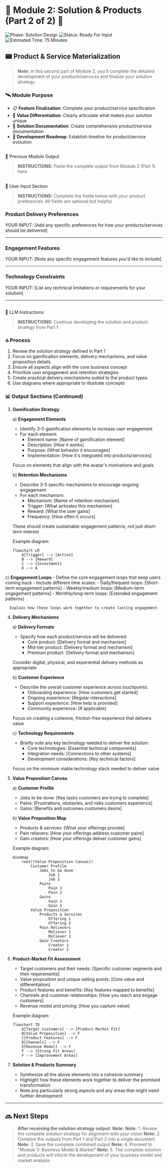 # 🎯 Module 2: Solution & Products (Part 2 of 2) 🎯

![Phase: Solution Design](https://img.shields.io/badge/Phase-Solution_Design-5BCEFA?style=for-the-badge)
![Status: Ready For Input](https://img.shields.io/badge/Status-Ready_For_Input-22C55E?style=for-the-badge)
![Estimated Time: 75 Minutes](https://img.shields.io/badge/Estimated_Time-75_Minutes-F5A9B8?style=flat-square)

## 📟 Product & Service Materialization

> **Note:** In this second part of Module 2, you'll complete the detailed development of your products/services and finalize your solution strategy.

### 🛰️ Module Purpose

- 📋 **Feature Finalization**: Complete your product/service specification
- 💎 **Value Differentiation**: Clearly articulate what makes your solution unique
- 📐 **Solution Documentation**: Create comprehensive product/service documentation
- 📖 **Development Roadmap**: Establish timeline for product/service evolution

## 
📂 Previous Module Output

> **INSTRUCTIONS:** Paste the complete output from Module 2 (Part 1) here



## 
📝 User Input Section

> **INSTRUCTIONS:** Complete the fields below with your product preferences. All fields are optional but helpful.

### **Product Delivery Preferences**
YOUR INPUT: [Add any specific preferences for how your products/services should be delivered]

---

### **Engagement Features**
YOUR INPUT: [Note any specific engagement features you'd like to include]

---

### **Technology Constraints**
YOUR INPUT: [List any technical limitations or requirements for your solution]

---

## 
📓 LLM Instructions

> **INSTRUCTIONS:** Continue developing the solution and product strategy from Part 1

### 🔝 Process

1. Review the solution strategy defined in Part 1
2. Focus on gamification elements, delivery mechanisms, and value proposition details
3. Ensure all aspects align with the core business concept
4. Prioritize user engagement and retention strategies
5. Create practical delivery mechanisms suited to the product types
6. Use diagrams where appropriate to illustrate concepts

### 📊 Output Sections (Continued)

3. **Gamification Strategy**

   a) **Engagement Elements**
      - Identify 3-5 gamification elements to increase user engagement
      - For each element:
        - Element name: [Name of gamification element]
        - Description: [How it works]
        - Purpose: [What behavior it encourages]
        - Implementation: [How it's integrated into products/services]
      
      Focus on elements that align with the avatar's motivations and goals

   b) **Retention Mechanisms**
      - Describe 3-5 specific mechanisms to encourage ongoing engagement
      - For each mechanism:
        - Mechanism: [Name of retention mechanism]
        - Trigger: [What activates this mechanism]
        - Reward: [What the user gains]
        - Frequency: [How often it occurs]
      
      These should create sustainable engagement patterns, not just short-term interest
      
      Example diagram:
      ```mermaid
      flowchart LR
          A[Trigger] --> [Action]
          B --> [Reward]
          C --> [Investment]
          D --> A
      ```

c) **Engagement Loops**
      - Define the core engagement loops that keep users coming back
      - Include different time scales:
        - Daily/frequent loops: [Short-term engagement patterns]
        - Weekly/medium loops: [Medium-term engagement patterns]
        - Monthly/long-term loops: [Extended engagement patterns]
      
      Explain how these loops work together to create lasting engagement

4. **Delivery Mechanisms**

   a) **Delivery Formats**
      - Specify how each product/service will be delivered:
        - Core product: [Delivery format and mechanism]
        - Mid-tier product: [Delivery format and mechanism]
        - Premium product: [Delivery format and mechanism]
      
      Consider digital, physical, and experiential delivery methods as appropriate

   b) **Customer Experience**
      - Describe the overall customer experience across touchpoints:
        - Onboarding experience: [How customers get started]
        - Ongoing experience: [Regular interactions]
        - Support experience: [How help is provided]
        - Community experience: [If applicable]
      
      Focus on creating a cohesive, friction-free experience that delivers value

   c) **Technology Requirements**
      - Briefly note any key technology needed to deliver the solution:
        - Core technologies: [Essential technical components]
        - Integration needs: [Connections to other systems]
        - Development considerations: [Key technical factors]
      
      Focus on the minimum viable technology stack needed to deliver value

5. **Value Proposition Canvas**
   
   a) **Customer Profile**
      - Jobs to be done: [Key tasks customers are trying to complete]
      - Pains: [Frustrations, obstacles, and risks customers experience]
      - Gains: [Benefits and outcomes customers desire]
   
   b) **Value Proposition Map**
      - Products & services: [What your offerings provide]
      - Pain relievers: [How your offerings address customer pains]
      - Gain creators: [How your offerings deliver customer gains]
   
   Example diagram:
   ```mermaid
   mindmap
       root((Value Proposition Canvas))
           Customer Profile
               Jobs to be done
                   Job 1
                   Job 2
               Pains
                   Pain 1
                   Pain 2
               Gains
                   Gain 1
                   Gain 2
           Value Proposition
               Products & Services
                   Offering 1
                   Offering 2
               Pain Relievers
                   Reliever 1
                   Reliever 2
               Gain Creators
                   Creator 1
                   Creator 2
   ```

6. **Product-Market Fit Assessment**
   - Target customers and their needs: [Specific customer segments and their requirements]
   - Value proposition and unique selling points: [Core value and differentiation]
   - Product features and benefits: [Key features mapped to benefits]
   - Channels and customer relationships: [How you reach and engage customers]
   - Revenue model and pricing: [How you capture value]
   
   Example diagram:
   ```mermaid
   flowchart TD
       A[Target Customers] --> [Product-Market Fit]
       B[Value Proposition] --> F
       C[Product Features] --> F
       D[Channels] --> F
       E[Revenue Model] --> F
       F --> [Strong Fit Areas]
       F --> [Improvement Areas]
   ```

7. **Solution & Products Summary**
   - Synthesize all the above elements into a cohesive summary
   - Highlight how these elements work together to deliver the promised transformation
   - Note any particularly strong aspects and any areas that might need further development


---


## 🔜 Next Steps

> **After receiving the solution strategy output:**
> **Note:** 
> **Note:** 1. Review the complete solution strategy for alignment with your vision
> **Note:** 2. Combine the outputs from Part 1 and Part 2 into a single document
> **Note:** 3. Save the complete combined output
> **Note:** 4. Proceed to "Module 3: Business Model & Market" 
> **Note:** 5. The complete solution and products will inform the development of your business model and market analysis




